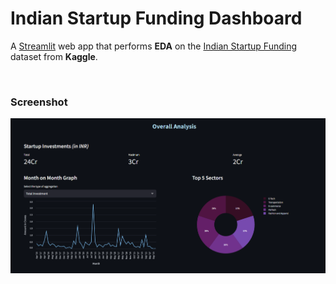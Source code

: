 # Indian Startup Funding Dashboard

A [Streamlit](https://streamlit.io/) web app that performs **EDA** on the [Indian Startup Funding](https://www.kaggle.com/datasets/sudalairajkumar/indian-startup-funding) dataset from **Kaggle**.

<br>

### Screenshot

![Overall Analysis](resources/ss.png)
